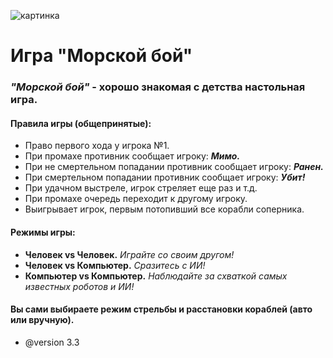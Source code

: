 ![картинка](https://encrypted-tbn0.gstatic.com/images?q=tbn:ANd9GcQdWgxAzZ5jj_b2YrVx3UBLma-FjnNmwgLPKA&usqp=CAU)
# Игра "Морской бой"

### ***"Морской бой"*** - хорошо знакомая с детства настольная игра.

#### Правила игры (общепринятые):

 * Право первого хода у игрока №1.
 * При промахе противник сообщает игроку: ***Мимо.***
 * При не смертельном попадании противник сообщает игроку: ***Ранен.***
 * При смертельном попадании противник сообщает игроку: ***Убит!***
 * При удачном выстреле, игрок стреляет еще раз и т.д.
 * При промахе очередь переходит к другому игроку.
 * Выигрывает игрок, первым потопивший все корабли соперника.
 
#### Режимы игры:
 * **Человек vs Человек.** *Играйте со своим другом!*
 * **Человек vs Компьютер.** *Сразитесь с ИИ!*
 * **Компьютер vs Компьютер.** *Наблюдайте за схваткой самых известных роботов и ИИ!*
 
#### Вы сами выбираете режим стрельбы и расстановки кораблей (авто или вручную).



 * @version 3.3
